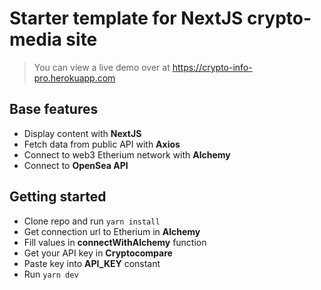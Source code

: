 # Starter template for NextJS crypto-media site

> You can view a live demo over at https://crypto-info-pro.herokuapp.com

## Base features

* Display content with **NextJS**
* Fetch data from public API with **Axios**
* Connect to web3 Etherium network with **Alchemy**
* Connect to **OpenSea API**

## Getting started

* Clone repo and run ```yarn install```
* Get connection url to Etherium in **Alchemy**
* Fill values in **connectWithAlchemy** function
* Get your API key in **Cryptocompare**
* Paste key into **API_KEY** constant
* Run ```yarn dev```
